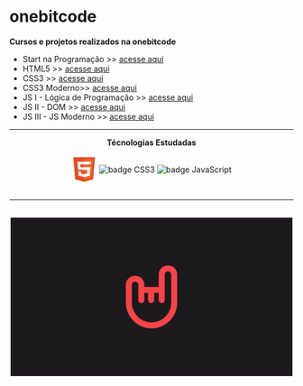# onebitcode
**Cursos e projetos realizados na onebitcode**



<ul>
  <li>Start na Programação >> <a href="./start-na-programacao">acesse aqui</a></li>
  <li>HTML5 >> <a href="./html5/">acesse aqui</a></li>
  <li>CSS3 >> <a href="./css3/">acesse aqui</a></li>
  <li>CSS3 Moderno>> <a href="./css3-moderno/">acesse aqui</a></li>
  <li>JS I - Lógica de Programação >> <a href="./js1-logica-de-programacao/">acesse aqui</a></li>
  <li>JS II - DOM >> <a href="./js2-dom/">acesse aqui</a></li>
  <li>JS III - JS Moderno >> <a href="./js2-moderno/">acesse aqui</a></li>
</ul>

<hr>
<div align="center"><strong>Técnologias Estudadas</strong></div>
<br>
<div align="center">
  <img align="center" alt="badge HTML5" height="45" src="https://raw.githubusercontent.com/devicons/devicon/master/icons/html5/html5-original.svg">
  <img align="center" alt="badge CSS3" height="45" src="https://cdn.jsdelivr.net/gh/devicons/devicon/icons/css3/css3-original.svg" />
  <img align="center" alt="badge JavaScript" height="45" src="https://cdn.jsdelivr.net/gh/devicons/devicon/icons/javascript/javascript-original.svg" />
</div>
<br>

<hr>
<br>

<div align="center">
  <img src="./images/bg-obc.jpg" width="500px">
</div>
